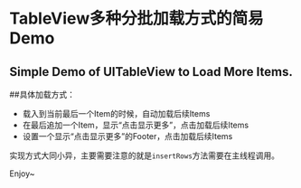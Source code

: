 TableView多种分批加载方式的简易Demo
===
Simple Demo of UITableView to Load More Items.
-----
##具体加载方式：

* 载入到当前最后一个Item的时候，自动加载后续Items
* 在最后追加一个Item，显示“点击显示更多”，点击加载后续Items
* 设置一个显示“点击显示更多”的Footer，点击加载后续Items

实现方式大同小异，主要需要注意的就是`insertRows`方法需要在主线程调用。

Enjoy~